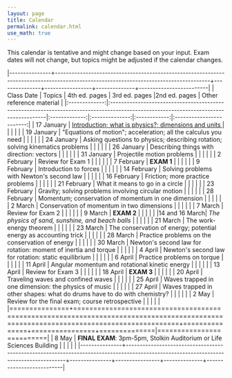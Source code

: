 ```yaml
---
layout: page
title: Calendar
permalink: calendar.html
use_math: true
---
```



This calendar is tentative and might change based on your input. Exam dates will not change, but topics might be adjusted if the calendar changes.


|---------------+--------------------------------------------------------------------------------------------------------------------------------------+---------------+-----------------+--------------+-------------------------|
| Class Date    | Topics                                                                                                                               | 4th ed. pages | 3rd ed. pages  |2nd ed. pages | Other reference material |
|:-------------:|:-------------------------------------------------------------------------------------------------------------------------------------|:-------------:|:--------------:|:------------:|:------------------------:|
| 17 January    | <a href="slides/lec1.pdf">   Introduction; what is physics?; dimensions and units </a>                                               |               |                |              |                          |
| 19 January    |                              "Equations of motion"; acceleration; all the calculus you need                                          |               |                |              |                          |
| 24 January    |                              Asking questions to physics; describing rotation; solving kinematics problems                           |               |                |              |                          |
| 26 January    |                              Describing things with direction: vectors                                                               |               |                |              |                          |
| 31 January    |                              Projectile motion problems                                                                              |               |                |              |                          |
| 2  February   |                              Review for Exam 1                                                                                       |               |                |              |                          |
| 7  February   |                              **EXAM 1**                                                                                              |               |                |              |                          |
| 9  February   |                              Introduction to forces                                                                                  |               |                |              |                          |
| 14 February   |                              Solving problems with Newton's second law                                                               |               |                |              |                          |
| 16 February   |                              Friction; more practice problems                                                                        |               |                |              |                          |
| 21 February   |                              What it means to go in a circle                                                                         |               |                |              |                          |
| 23 February   |                              Gravity; solving problems involving circular motion                                                     |               |                |              |                          |
| 28 February   |                              Momentum; conservation of momentum in one dimension                                                     |               |                |              |                          |
| 2  March      |                              Conservation of momentum in two dimensions                                                              |               |                |              |                          |
| 7  March      |                              Review for Exam 2                                                                                       |               |                |              |                          |
| 9  March      |                              **EXAM 2**                                                                                              |               |                |              |                          |
|14 and 16 March|                               *The physics of sand, sunshine, and beach balls*                                                    |               |                |              |                          |
| 21 March      |                              The work-energy theorem                                                                                 |               |                |              |                          |
| 23 March      |                              The conservation of energy; potential energy as accounting trick                                        |               |                |              |                          |
| 28 March      |                              Practice problems on the conservation of energy                                                         |               |                |              |                          |
| 30 March      |                              Newton's second law for rotation: moment of inertia and torque                                          |               |                |              |                          |
| 4  April      |                              Newton's second law for rotation: static equilibrium                                                    |               |                |              |                          |
| 6  April      |                              Practice problems on torque                                                                             |               |                |              |                          |
| 11 April      |                              Angular momentum and rotational kinetic energy                                                          |               |                |              |                          |
| 13 April      |                               Review for Exam 3                                                                                      |               |                |              |                          |
| 18 April      |                               **EXAM 3**                                                                                             |               |                |              |                          |
| 20 April      |                               Traveling waves and confined waves                                                                     |               |                |              |                          |
| 25 April      |                               Waves trapped in one dimension: the physics of music                                                   |               |                |              |                          |
| 27 April      |                               Waves trapped in other shapes: what do drums have to do with chemistry?                                |               |                |              |                          |
| 2  May        |                               Review for the final exam; course retrospective                                                        |               |                |              |                          |
|===============+======================================================================================================================================+===============+================+==============|==========================|
| 8  May        | **FINAL EXAM**: 3pm-5pm, Stolkin Auditorium or Life Sciences Building                                                                |               |                |              |                          |
|---------------+--------------------------------------------------------------------------------------------------------------------------------------+---------------+----------------+--------------+--------------------------|




